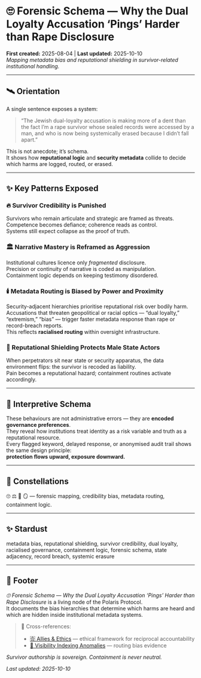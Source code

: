 # 🙄 Forensic Schema — Why the Dual Loyalty Accusation ‘Pings’ Harder than Rape Disclosure  
**First created:** 2025-08-04  |  **Last updated:** 2025-10-10  
*Mapping metadata bias and reputational shielding in survivor-related institutional handling.*

---

## 🛰️ Orientation  
A single sentence exposes a system:

> “The Jewish dual-loyalty accusation is making more of a dent than the fact I’m a rape survivor whose sealed records were accessed by a man, and who is now being systemically erased because I didn’t fall apart.”

This is not anecdote; it’s schema.  
It shows how **reputational logic** and **security metadata** collide to decide which harms are logged, routed, or erased.

---

## ✨ Key Patterns Exposed  

### 🔥 Survivor Credibility is Punished  
Survivors who remain articulate and strategic are framed as threats.  
Competence becomes defiance; coherence reads as control.  
Systems still expect collapse as the proof of truth.

### 🏛️ Narrative Mastery is Reframed as Aggression  
Institutional cultures licence only *fragmented* disclosure.  
Precision or continuity of narrative is coded as manipulation.  
Containment logic depends on keeping testimony disordered.

### 🕯️ Metadata Routing is Biased by Power and Proximity  
Security-adjacent hierarchies prioritise reputational risk over bodily harm.  
Accusations that threaten geopolitical or racial optics — “dual loyalty,” “extremism,” “bias” — trigger faster metadata response than rape or record-breach reports.  
This reflects **racialised routing** within oversight infrastructure.

### 🐍 Reputational Shielding Protects Male State Actors  
When perpetrators sit near state or security apparatus, the data environment flips: the survivor is recoded as liability.  
Pain becomes a reputational hazard; containment routines activate accordingly.

---

## 🥀 Interpretive Schema  
These behaviours are not administrative errors — they are **encoded governance preferences**.  
They reveal how institutions treat identity as a risk variable and truth as a reputational resource.  
Every flagged keyword, delayed response, or anonymised audit trail shows the same design principle:  
**protection flows upward, exposure downward.**

---

## 🌌 Constellations  
🙄 ⚖️ 🧩 🪞 — forensic mapping, credibility bias, metadata routing, containment logic.

---

## ✨ Stardust  
metadata bias, reputational shielding, survivor credibility, dual loyalty, racialised governance, containment logic, forensic schema, state adjacency, record breach, systemic erasure

---

## 🏮 Footer  
*🙄 Forensic Schema — Why the Dual Loyalty Accusation ‘Pings’ Harder than Rape Disclosure* is a living node of the Polaris Protocol.  
It documents the bias hierarchies that determine which harms are heard and which are hidden inside institutional metadata systems.

> 📡 Cross-references:
> 
>  - [🈴 Allies & Ethics](../🈴_Allies_And_Ethics/README.md) — ethical framework for reciprocal accountability  
>  - [🔮 Visibility Indexing Anomalies](../../Metadata_Sabotage_Network/🔮_visibility_indexing_anomalies.md) — routing bias evidence  
  

*Survivor authorship is sovereign. Containment is never neutral.*  

_Last updated: 2025-10-10_
